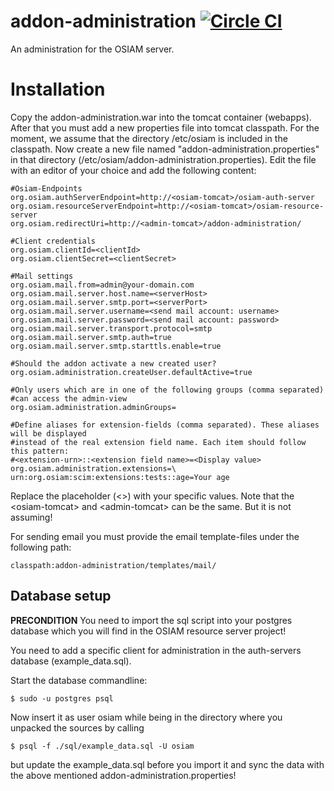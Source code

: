 addon-administration [![Circle CI](https://circleci.com/gh/osiam/addon-administration.svg?style=svg)](https://circleci.com/gh/osiam/addon-administration)
====================

An administration for the OSIAM server.

# Installation
Copy the addon-administration.war into the tomcat container (webapps). After
that you must add a new properties file into tomcat classpath. For the moment,
we assume that the directory /etc/osiam is included in the classpath. Now
create a new file named "addon-administration.properties" in that directory
(/etc/osiam/addon-administration.properties). Edit the file with an editor of
your choice and add the following content:

```
#Osiam-Endpoints
org.osiam.authServerEndpoint=http://<osiam-tomcat>/osiam-auth-server
org.osiam.resourceServerEndpoint=http://<osiam-tomcat>/osiam-resource-server
org.osiam.redirectUri=http://<admin-tomcat>/addon-administration/

#Client credentials
org.osiam.clientId=<clientId>
org.osiam.clientSecret=<clientSecret>

#Mail settings
org.osiam.mail.from=admin@your-domain.com
org.osiam.mail.server.host.name=<serverHost>
org.osiam.mail.server.smtp.port=<serverPort>
org.osiam.mail.server.username=<send mail account: username>
org.osiam.mail.server.password=<send mail account: password>
org.osiam.mail.server.transport.protocol=smtp
org.osiam.mail.server.smtp.auth=true
org.osiam.mail.server.smtp.starttls.enable=true

#Should the addon activate a new created user?
org.osiam.administration.createUser.defaultActive=true

#Only users which are in one of the following groups (comma separated)
#can access the admin-view
org.osiam.administration.adminGroups=

#Define aliases for extension-fields (comma separated). These aliases will be displayed
#instead of the real extension field name. Each item should follow this pattern:
#<extension-urn>::<extension field name>=<Display value>
org.osiam.administration.extensions=\
urn:org.osiam:scim:extensions:tests::age=Your age
```

Replace the placeholder (&lt;&gt;) with your specific values. Note that the
&lt;osiam-tomcat&gt; and &lt;admin-tomcat&gt; can be the same. But it is not
assuming!

For sending email you must provide the email template-files under the following
path:

    classpath:addon-administration/templates/mail/

## Database setup

**PRECONDITION**
You need to import the sql script into your postgres database which you will
find in the OSIAM resource server project!

You need to add a specific client for administration in the auth-servers
database (example_data.sql).

Start the database commandline:

    $ sudo -u postgres psql

Now insert it as user osiam while being in the directory where you unpacked
the sources by calling

    $ psql -f ./sql/example_data.sql -U osiam

but update the example_data.sql before you import it and sync the data with
the above mentioned addon-administration.properties!
